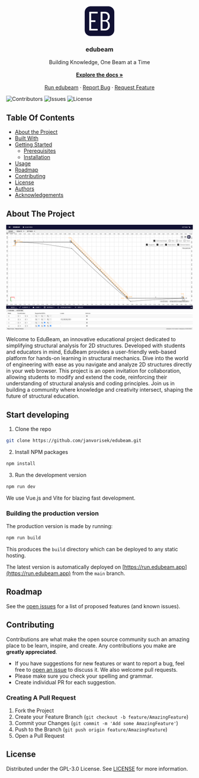<br/>
<p align="center">
  <a href="https://github.com/janvorisek/edubeam">
    <img src="src/assets/logo.svg" alt="Logo" width="80" height="80">
  </a>

  <h3 align="center">edubeam</h3>

  <p align="center">
    Building Knowledge, One Beam at a Time
    <br/>
    <br/>
    <a href="https://edubeam.app"><strong>Explore the docs »</strong></a>
    <br/>
    <br/>
    <a href="https://run.edubeam.app">Run edubeam</a>
    ·
    <a href="https://github.com/janvorisek/edubeam/issues/new?assignees=&labels=&projects=&template=bug_report.md&title=%5BBUG%5D">Report Bug</a>
    ·
    <a href="https://github.com/janvorisek/edubeam/issues/new?assignees=&labels=&projects=&template=feature_request.md&title=%5BFEATURE%5D">Request Feature</a>
  </p>
</p>

<p align="center">

![Contributors](https://img.shields.io/github/contributors/janvorisek/edubeam?color=dark-green) ![Issues](https://img.shields.io/github/issues/janvorisek/edubeam) ![License](https://img.shields.io/github/license/janvorisek/edubeam)

</p>

## Table Of Contents

- [About the Project](#about-the-project)
- [Built With](#built-with)
- [Getting Started](#getting-started)
  - [Prerequisites](#prerequisites)
  - [Installation](#installation)
- [Usage](#usage)
- [Roadmap](#roadmap)
- [Contributing](#contributing)
- [License](#license)
- [Authors](#authors)
- [Acknowledgements](#acknowledgements)

## About The Project

![Screen Shot](docs/public/download.png)

Welcome to EduBeam, an innovative educational project dedicated to simplifying structural analysis for 2D structures. Developed with students and educators in mind, EduBeam provides a user-friendly web-based platform for hands-on learning in structural mechanics. Dive into the world of engineering with ease as you navigate and analyze 2D structures directly in your web browser. This project is an open invitation for collaboration, allowing students to modify and extend the code, reinforcing their understanding of structural analysis and coding principles. Join us in building a community where knowledge and creativity intersect, shaping the future of structural education.

## Start developing

1. Clone the repo

```sh
git clone https://github.com/janvorisek/edubeam.git
```

2. Install NPM packages

```sh
npm install
```

3. Run the development version

```sh
npm run dev
```

We use Vue.js and Vite for blazing fast development.

### Building the production version

The production version is made by running:

```sh
npm run build
```

This produces the `build` directory which can be deployed to any static hosting.

The latest version is automatically deployed on [https://run.edubeam.app](https://run.edubeam.app) from the `main` branch.

## Roadmap

See the [open issues](https://github.com/janvorisek/edubeam/issues) for a list of proposed features (and known issues).

## Contributing

Contributions are what make the open source community such an amazing place to be learn, inspire, and create. Any contributions you make are **greatly appreciated**.

- If you have suggestions for new features or want to report a bug, feel free to [open an issue](https://github.com/janvorisek/edubeam/issues/new/choose) to discuss it. We also welcome pull requests.
- Please make sure you check your spelling and grammar.
- Create individual PR for each suggestion.

### Creating A Pull Request

1. Fork the Project
2. Create your Feature Branch (`git checkout -b feature/AmazingFeature`)
3. Commit your Changes (`git commit -m 'Add some AmazingFeature'`)
4. Push to the Branch (`git push origin feature/AmazingFeature`)
5. Open a Pull Request

## License

Distributed under the GPL-3.0 License. See [LICENSE](https://github.com/janvorisek/edubeam/blob/main/LICENSE) for more information.
